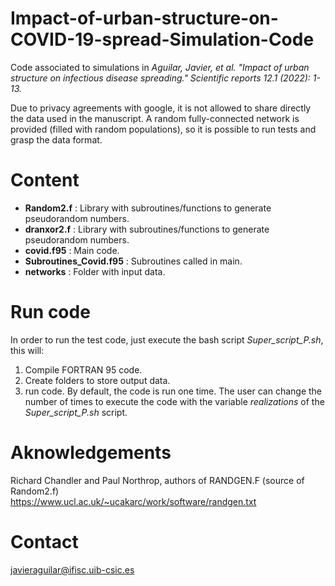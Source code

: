 # Impact-of-urban-structure-on-COVID-19-spread-Simulation-Code
Code associated to simulations in *Aguilar, Javier, et al. "Impact of urban structure on infectious disease spreading." Scientific reports 12.1 (2022): 1-13.*  
  
  Due to privacy agreements with google, it is not allowed to share directly the data used in the manuscript. A random fully-connected network is provided (filled with random populations), so it is possible to run tests and grasp the data format.  
  
  # Content
  * **Random2.f** : Library with subroutines/functions to generate pseudorandom numbers.
  * **dranxor2.f** : Library with subroutines/functions to generate pseudorandom numbers.
  * **covid.f95** : Main code.
  * **Subroutines_Covid.f95** : Subroutines called in main.
  * **networks** : Folder with input data.
  
  # Run code
  
  In order to run the test code, just execute the bash script *Super_script_P.sh*, this will:
  1. Compile FORTRAN 95 code.
  2. Create folders to store output data.
  3. run code. By default, the code is run one time. The user can change the number of times to execute the code with the variable *realizations* of the *Super_script_P.sh* script.
  
  # Aknowledgements
  
  Richard Chandler and Paul Northrop, authors of RANDGEN.F (source of Random2.f)  
  https://www.ucl.ac.uk/~ucakarc/work/software/randgen.txt
  
  # Contact
  
  javieraguilar@ifisc.uib-csic.es
